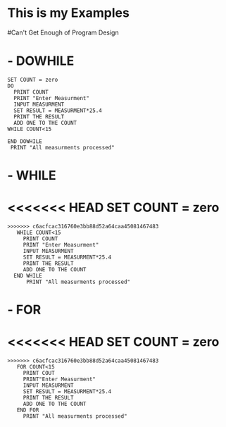 # This is my Examples
#Can't Get Enough of Program Design



# - DOWHILE
    SET COUNT = zero
    DO
      PRINT COUNT
      PRINT "Enter Measurment"
      INPUT MEASURMENT
      SET RESULT = MEASURMENT*25.4
      PRINT THE RESULT
      ADD ONE TO THE COUNT
    WHILE COUNT<15

    END DOWHILE
     PRINT "All measurments processed"

# - WHILE
<<<<<<< HEAD
   SET COUNT = zero
=======
``` SET COUNT to zero
>>>>>>> c6acfcac316760e3bb88d52a64caa45081467483
   WHILE COUNT<15
     PRINT COUNT
     PRINT "Enter Measurment"
     INPUT MEASURMENT
     SET RESULT = MEASURMENT*25.4
     PRINT THE RESULT
     ADD ONE TO THE COUNT
  END WHILE
      PRINT "All measurments processed" 
 ```
          
# - FOR
<<<<<<< HEAD
   SET COUNT = zero
=======
``` SET COUNT to zero
>>>>>>> c6acfcac316760e3bb88d52a64caa45081467483
   FOR COUNT<15
     PRINT COUT
     PRINT"Enter Measurment"
     INPUT MEASURMENT
     SET RESULT = MEASURMENT*25.4
     PRINT THE RESULT
     ADD ONE TO THE COUNT
   END FOR
     PRINT "All measurments processed"
  ```
  

    
 







